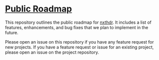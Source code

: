 # [Public Roadmap](https://github.com/orgs/nxthdr/projects/1)

This repository outlines the public roadmap for [nxthdr](https://nxthdr.dev). It includes a list of features, enhancements, and bug fixes that we plan to implement in the future.

Please open an issue on this repository if you have any feature request for new projects. If you have a feature request or issue for an existing project, please open an issue on the project repository.